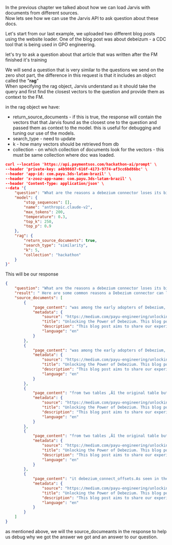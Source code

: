 In the previous chapter we talked about how we can load Jarvis with documents from different sources.  
Now lets see how we can use the Jarvis API to ask question about these docs.


Let's start from our last example, we uploaded two different blog posts using the website loader.
One of the blog post was about debeizum - a CDC tool that is being used in GPO engineering. 

let's try to ask a question about that article that was written after the FM finished it's training

We will send a question that is very similar to the questions we send on the zero shot part, the difference in this
request is that it includes an object called the "**rag**"  
When specifying the rag object, Jarvis understand as it should take the query and first find the closest vectors to the question
and provide them as context to the FM.

in the rag object we have:  
* return_source_documents - if this is true, the response will contain the vectors that that Jarvis found as the closest one 
to the question and passed them as context to the model. this is useful for debugging and tuning our use of the models.  
* search_type - need to update  
* k - how many vectors should be retrieved from db 
* collection - on which collection of documents look for the vectors - this must be same collection where doc was loaded.


```json
curl --location 'https://api.paymentsos.com/hackathon-ai/prompt' \
--header 'private-key: a4b90687-616f-4173-9774-af3cc6bd86bc' \
--header 'app-id: com.payu.3ds-latam-brazil' \
--header 'x-zooz-app-name: com.payu.3ds-latam-brazil' \
--header 'Content-Type: application/json' \
--data '{
    "question": "What are the reasons a debezium connector loses its binlog offset?",
    "model": {
        "stop_sequences": [],
        "name": "anthropic.claude-v2",
        "max_tokens": 200,
        "temperature": 0.3,
        "top_k": 250,
        "top_p": 0.9
    },
    "rag": {
        "return_source_documents": true,
        "search_type": "similarity",
        "k": 5,
        "collection": "hackathon"
    }
}'
```

This will be our response

```json
{
    "question": "What are the reasons a debezium connector loses its binlog offset?",
    "result": " Here are some common reasons a Debezium connector can lose its binlog offset:\n\n- MySQL server restart - This causes the binlog to be rotated, so if the connector misses this event, it will be looking for the old binlog position that no longer exists.\n\n- Connector restart - If the connector goes down uncleanly (crash, kill -9, etc), it may not have time to commit the latest offset to Kafka. Upon restart, it will resume from the last committed offset, losing any uncommitted transactions.\n\n- Unclean connector shutdown - Similar to above, if the connector is killed or crashes, any uncommitted offsets are lost.\n\n- Heartbeats disabled - The heartbeat feature periodically sends dummy events to Kafka to update the offset. If disabled, long periods of inactivity can cause the connector to lose its place.\n\n- Kafka retention issues - If Kafka purges messages or offsets stored in __consumer_offsets before the",
    "source_documents": [
        {
            "page_content": "was among the early adopters of Debezium, which led us to face several challenges throughout the process. However, over time, we grew more confident and gained a deeper understanding of the necessary steps we had to make in order to improve our Debezium implementation.We encountered a few minor issues, often originating from misconfigured connectors. However, the most important topic we‚Äôll discuss is when a connector loses its binlog offset.As mentioned earlier, every connector can be",
            "metadata": {
                "source": "https://medium.com/payu-engineering/unlocking-the-power-of-debezium-69ce9170f101",
                "title": "Unlocking the Power of Debezium. This blog post aims to share our‚Ä¶ | by Tomer Guttman | payu-engineering | Aug, 2023 | Medium",
                "description": "This blog post aims to share our experience, and insights with Debezium (CDC Tool), and the development phases we went through to improve reliability, and observability while capturing data changes‚Ä¶",
                "language": "en"
            }
        },
        {
            "page_content": "was among the early adopters of Debezium, which led us to face several challenges throughout the process. However, over time, we grew more confident and gained a deeper understanding of the necessary steps we had to make in order to improve our Debezium implementation.We encountered a few minor issues, often originating from misconfigured connectors. However, the most important topic we‚Äôll discuss is when a connector loses its binlog offset.As mentioned earlier, every connector can be",
            "metadata": {
                "source": "https://medium.com/payu-engineering/unlocking-the-power-of-debezium-69ce9170f101",
                "title": "Unlocking the Power of Debezium. This blog post aims to share our‚Ä¶ | by Tomer Guttman | payu-engineering | Aug, 2023 | Medium",
                "description": "This blog post aims to share our experience, and insights with Debezium (CDC Tool), and the development phases we went through to improve reliability, and observability while capturing data changes‚Ä¶",
                "language": "en"
            }
        },
        {
            "page_content": "from two tables ‚Äî the original table but also changes of the debezium_heartbeat table.With heartbeat set to occur once an hour, we can be certain that the connector‚Äôs offset will remain up-to-date ‚Äî This is due to the connector capturing changes from both tables, effectively storing the latest offset out of both within the binlog.Our connector configuration now looks as such in v2.3.0.{   \"name\":\"debezium-packages-connector-sandbox\",",
            "metadata": {
                "source": "https://medium.com/payu-engineering/unlocking-the-power-of-debezium-69ce9170f101",
                "title": "Unlocking the Power of Debezium. This blog post aims to share our‚Ä¶ | by Tomer Guttman | payu-engineering | Aug, 2023 | Medium",
                "description": "This blog post aims to share our experience, and insights with Debezium (CDC Tool), and the development phases we went through to improve reliability, and observability while capturing data changes‚Ä¶",
                "language": "en"
            }
        },
        {
            "page_content": "from two tables ‚Äî the original table but also changes of the debezium_heartbeat table.With heartbeat set to occur once an hour, we can be certain that the connector‚Äôs offset will remain up-to-date ‚Äî This is due to the connector capturing changes from both tables, effectively storing the latest offset out of both within the binlog.Our connector configuration now looks as such in v2.3.0.{   \"name\":\"debezium-packages-connector-sandbox\",",
            "metadata": {
                "source": "https://medium.com/payu-engineering/unlocking-the-power-of-debezium-69ce9170f101",
                "title": "Unlocking the Power of Debezium. This blog post aims to share our‚Ä¶ | by Tomer Guttman | payu-engineering | Aug, 2023 | Medium",
                "description": "This blog post aims to share our experience, and insights with Debezium (CDC Tool), and the development phases we went through to improve reliability, and observability while capturing data changes‚Ä¶",
                "language": "en"
            }
        },
        {
            "page_content": "it debezium_connect_offsets.As seen in the Kafka UI screenshot below, within the specific topic dedicated to Debezium offsets, we can see that the most recent offset message for the packages_sandbox connector is listed as 1435109 (pos).Offset message of ‚Äúpackages‚Äù connector, storing its latest recorded offsetIt is crucial to understand the following:A binlog contains changes from all the tables within MySQL, not only from the tables we‚Äôve configured the connector to capture changes",
            "metadata": {
                "source": "https://medium.com/payu-engineering/unlocking-the-power-of-debezium-69ce9170f101",
                "title": "Unlocking the Power of Debezium. This blog post aims to share our‚Ä¶ | by Tomer Guttman | payu-engineering | Aug, 2023 | Medium",
                "description": "This blog post aims to share our experience, and insights with Debezium (CDC Tool), and the development phases we went through to improve reliability, and observability while capturing data changes‚Ä¶",
                "language": "en"
            }
        }
    ]
}
```

as mentioned above, we will the source_documeants in the response to help us debug why we got the answer we got and an answer to our question.




